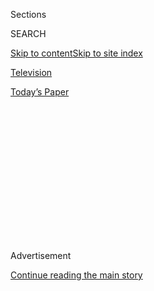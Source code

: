 <div id="app">

<div>

<div>

<div>

<div class="NYTAppHideMasthead css-1q2w90k e1suatyy0">

<div class="section css-ui9rw0 e1suatyy2">

<div class="css-eph4ug er09x8g0">

<div class="css-6n7j50">

</div>

<span class="css-1dv1kvn">Sections</span>

<div class="css-10488qs">

<span class="css-1dv1kvn">SEARCH</span>

</div>

[Skip to content](#site-content)[Skip to site index](#site-index)

</div>

<div id="masthead-section-label" class="css-1wr3we4 eaxe0e00">

[Television](https://www.nytimes.com/section/arts/television)

</div>

<div class="css-10698na e1huz5gh0">

</div>

</div>

<div id="masthead-bar-one" class="section hasLinks css-15hmgas e1csuq9d3">

<div class="css-uqyvli e1csuq9d0">

</div>

<div class="css-1uqjmks e1csuq9d1">

</div>

<div class="css-9e9ivx">

[](https://myaccount.nytimes.com/auth/login?response_type=cookie&client_id=vi)

</div>

<div class="css-1bvtpon e1csuq9d2">

[Today’s Paper](https://www.nytimes.com/section/todayspaper)

</div>

</div>

</div>

</div>

<div data-aria-hidden="false">

<div id="site-content" role="main">

<div>

<div class="css-1aor85t" style="opacity:0.000000001;z-index:-1;visibility:hidden">

<div class="css-1hqnpie">

<div class="css-epjblv">

<span class="css-17xtcya">[Television](/section/arts/television)</span><span class="css-x15j1o">|</span><span class="css-fwqvlz">They’re
Young, Female and, Darn It, Need to Work</span>

</div>

<div class="css-k008qs">

<div class="css-1iwv8en">

<span class="css-18z7m18"></span>

<div>

</div>

</div>

<span class="css-1n6z4y">https://nyti.ms/1eoOrcu</span>

<div class="css-1705lsu">

<div class="css-4xjgmj">

<div class="css-4skfbu" role="toolbar" data-aria-label="Social Media Share buttons, Save button, and Comments Panel with current comment count" data-testid="share-tools">

  - 
  - 
  - 
  - 
    
    <div class="css-6n7j50">
    
    </div>

  - 

</div>

</div>

</div>

</div>

</div>

</div>

<div id="NYT_TOP_BANNER_REGION" class="css-13pd83m">

</div>

<div id="top-wrapper" class="css-1sy8kpn">

<div id="top-slug" class="css-l9onyx">

Advertisement

</div>

[Continue reading the main story](#after-top)

<div class="ad top-wrapper" style="text-align:center;height:100%;display:block;min-height:250px">

<div id="top" class="place-ad" data-position="top" data-size-key="top">

</div>

</div>

<div id="after-top">

</div>

</div>

<div id="sponsor-wrapper" class="css-1hyfx7x">

<div id="sponsor-slug" class="css-19vbshk">

Supported by

</div>

[Continue reading the main story](#after-sponsor)

<div id="sponsor" class="ad sponsor-wrapper" style="text-align:center;height:100%;display:block">

</div>

<div id="after-sponsor">

</div>

</div>

Television Review

<div class="css-1vkm6nb ehdk2mb0">

# They’re Young, Female and, Darn It, Need to Work

</div>

<div class="css-79elbk" data-testid="photoviewer-wrapper">

<div class="css-z3e15g" data-testid="photoviewer-wrapper-hidden">

</div>

<div class="css-1a48zt4 ehw59r15" data-testid="photoviewer-children">

![<span class="css-16f3y1r e13ogyst0" data-aria-hidden="true">**Broad
City** stars Ilana Glazer, left, and Abbi Jacobson as comic versions of
themselves, on Wednesdays on Comedy
Central.</span><span class="css-cnj6d5 e1z0qqy90" itemprop="copyrightHolder"><span class="css-1ly73wi e1tej78p0">Credit...</span><span><span>Ali
Goldstein/Comedy
Central</span></span></span>](https://static01.nyt.com/images/2014/01/22/arts/22BROADCITY/22BROADCITY-articleLarge.jpg?quality=75&auto=webp&disable=upscale)

</div>

</div>

<div class="css-xt80pu e12qa4dv0">

<div class="css-18e8msd">

<div class="css-vp77d3 epjyd6m0">

<div class="css-1baulvz">

By [<span class="css-1baulvz last-byline" itemprop="name">Alessandra
Stanley</span>](http://www.nytimes.com/by/alessandra-stanley)

</div>

</div>

  - Jan. 21, 2014

  - 
    
    <div class="css-4xjgmj">
    
    <div class="css-d8bdto" role="toolbar" data-aria-label="Social Media Share buttons, Save button, and Comments Panel with current comment count" data-testid="share-tools">
    
      - 
      - 
      - 
      - 
        
        <div class="css-6n7j50">
        
        </div>
    
      - 
    
    </div>
    
    </div>

</div>

</div>

<div class="section meteredContent css-1r7ky0e" name="articleBody" itemprop="articleBody">

<div class="css-1fanzo5 StoryBodyCompanionColumn">

<div class="css-53u6y8">

For so long, women tried to succeed as much as men.

Now, they have to fail as badly.

“[Broad
City](http://www.comedycentral.com/shows/broad-city "show site"),” a new
series starting on Wednesday on Comedy Central, is funny, and, like so
many other shows on that channel, brazen about skewering the millennial
generation as hapless 20-somethings with no ambition, talent or
self-respect. These slackers happen to be women, as the show’s creators,
Abbi Jacobson and Ilana Glazer, play comic versions of themselves.

Amy Poehler is an executive producer, but the series got its start on
the Internet and is more linear, unpolished and narrowly comedic than
“Girls” on HBO — Abbi and Ilana are so feckless that they make Lena
Dunham’s Hannah seem like Warren Buffett.

“Broad City” can’t even be compared to
[“Workaholics,”](http://www.comedycentral.com/shows/workaholics "Its website")
a show about loser male friends that precedes it on Comedy Central: The
new series is not nearly as sweet.

</div>

</div>

<div class="css-1fanzo5 StoryBodyCompanionColumn">

<div class="css-53u6y8">

It looks as if it could almost be a rough early draft for “2 Broke
Girls,” on CBS: sort of a crude, transgressive and poorly typed
treatment that one producer kind of likes and that the network rejects
out of hand.

</div>

</div>

![<span class="css-16f3y1r e13ogyst0">The new Comedy Central series
features Ilana Glazer and Abbi Jacobson, two popular online comedians.
Amy Poehler is a
producer.</span>](https://static01.nyt.com/images/2014/01/21/multimedia/broadcity/broadcity-videoSixteenByNine1050.jpg)

<div class="css-1fanzo5 StoryBodyCompanionColumn">

<div class="css-53u6y8">

Even with today’s permissive standards, no network show would open with
two friends video chatting quite this way: Abbi is staring curiously at
an enormous vibrator, labeled with a note that says “Tuesday 7 a.m.,”
while Ilana is astride a man (Hannibal Buress). Technically, they are
having sex, but distractedly at best. What Ilana is really into is
coaxing Abbi to go with her to a pop-up Lil Wayne concert.

They cannot really afford concert tickets, especially because such an
outing requires marijuana and drinks, and the episode revolves around
their idiotic attempts to raise the money.

Abbi, the meeker of the two, works as a cleaner at a high-end spinning
studio, Soulstice (a parody of SoulCycle). She fantasizes about someday
leading a spin class, but mostly unclogs toilets.

Ilana, bolder and more flamboyant, doesn’t even pretend to work at her
job, at an e-commerce company. She peruses Craigslist for a job that can
get them quick cash and posts their availability this way: “We’re just 2
Jewesses tryin’ to make a buck.”

</div>

</div>

<div class="css-1fanzo5 StoryBodyCompanionColumn">

<div class="css-53u6y8">

The show is as puerile and scatological as any male-centered series on
Comedy Central, but oddly enough, it’s the self-degradation that gives
it feminist cachet. As Sarah Silverman proved with her series on Comedy
Central, “[The Sarah Silverman
Program](http://www.nytimes.com/2008/10/23/arts/television/23silv.html "review"),”
which ran from 2007 to 2010, female characters are increasingly entitled
to be as indolent, selfish and incompetent as male ones.

</div>

</div>

<div class="css-79elbk" data-testid="photoviewer-wrapper">

<div class="css-z3e15g" data-testid="photoviewer-wrapper-hidden">

</div>

<div class="css-1a48zt4 ehw59r15" data-testid="photoviewer-children">

![<span class="css-16f3y1r e13ogyst0" data-aria-hidden="true">In “Broad
City,” Ilana Glazer, left, and Abbi Jacobson bring a feminist cachet to
slacker
life.</span><span class="css-cnj6d5 e1z0qqy90" itemprop="copyrightHolder"><span class="css-1ly73wi e1tej78p0">Credit...</span><span>Linda
Kallerus/Comedy
Central</span></span>](https://static01.nyt.com/images/2014/01/22/arts/sub22BROADCITYjp/sub22BROADCITYjp-articleLarge.jpg?quality=75&auto=webp&disable=upscale)

</div>

</div>

<div class="css-1fanzo5 StoryBodyCompanionColumn">

<div class="css-53u6y8">

That was not imaginable in earlier eras of television. The most
successful sitcom heroines were plucky strivers, and the comedy lay in
the pratfalls they took to achieve their goals — Lucy trying to break
into show business on “I Love Lucy,” Mary Richards trying to mix love
and career on “The Mary Tyler Moore Show,” or Murphy Brown trying to get
her way on all things.

The most notable exception was Roseanne Barr, who created a new template
with her slovenly, lazy and anything but perky persona on “Roseanne,” in
1988. And even Roseanne eventually had to adapt to sitcom expectations,
getting a job and taking loving care of her family.

Even now, most women on network comedies are plucky strivers, including
the Brooklyn diner waitresses of [“2 Broke
Girls.”](http://www.cbs.com/shows/2_broke_girls/ "Its website") Max
(Kat Dennings) may be the cynical, wisecracking layabout of the duo, but
for all her supposed do-nothing negativity, she has a talent for baking
and ambition to make something of it.

Whitney Cummings is the co-creator of that show. The character Ms.
Cummings played on another series she created, “Whitney,” on NBC, had a
lot more in common with Abbi and Ilana than with the heroines of “2
Broke Girls,” and while “Whitney” was, in many ways, darker and funnier
than that show, it was canceled after two seasons. Women can be raunchy
on sitcoms, but they cannot be uninspiring.

Those rules don’t apply on cable, where shows have a mandate to flout
network conventions. It’s not just Ms. Dunham on “Girls.” Julia
Louis-Dreyfus is a hilariously lazy, self-centered phony on “Veep.” And
now Abbi and Ilana are the “Laverne & Shirley” of their times: They
don’t chant and skip to work, they smoke pot and shirk.

</div>

</div>

</div>

<div>

</div>

<div>

</div>

<div>

</div>

<div>

<div id="bottom-wrapper" class="css-1ede5it">

<div id="bottom-slug" class="css-l9onyx">

Advertisement

</div>

[Continue reading the main story](#after-bottom)

<div id="bottom" class="ad bottom-wrapper" style="text-align:center;height:100%;display:block;min-height:90px">

</div>

<div id="after-bottom">

</div>

</div>

</div>

</div>

</div>

## Site Index

<div>

</div>

## Site Information Navigation

  - [© <span>2020</span> <span>The New York Times
    Company</span>](https://help.nytimes.com/hc/en-us/articles/115014792127-Copyright-notice)

<!-- end list -->

  - [NYTCo](https://www.nytco.com/)
  - [Contact
    Us](https://help.nytimes.com/hc/en-us/articles/115015385887-Contact-Us)
  - [Work with us](https://www.nytco.com/careers/)
  - [Advertise](https://nytmediakit.com/)
  - [T Brand Studio](http://www.tbrandstudio.com/)
  - [Your Ad
    Choices](https://www.nytimes.com/privacy/cookie-policy#how-do-i-manage-trackers)
  - [Privacy](https://www.nytimes.com/privacy)
  - [Terms of
    Service](https://help.nytimes.com/hc/en-us/articles/115014893428-Terms-of-service)
  - [Terms of
    Sale](https://help.nytimes.com/hc/en-us/articles/115014893968-Terms-of-sale)
  - [Site Map](https://spiderbites.nytimes.com)
  - [Help](https://help.nytimes.com/hc/en-us)
  - [Subscriptions](https://www.nytimes.com/subscription?campaignId=37WXW)

</div>

</div>

</div>

</div>
